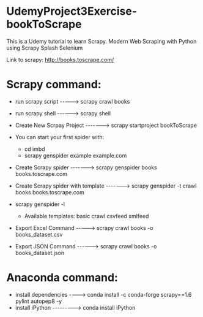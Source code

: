 # UdemyProject3Exercise-bookToScrape
This is a Udemy tutorial to learn Scrapy. Modern Web Scraping with Python using Scrapy Splash Selenium

Link to scrapy: http://books.toscrape.com/

# Scrapy command:
- run scrapy script -----> scrapy crawl books

- run scrapy shell ------> scrapy shell

- Create New Scrpay Project -------> scrapy startproject bookToScrape

- You can start your first spider with:
  - cd imbd
  - scrapy genspider example example.com

- Create Scrapy spider -------> scrapy genspider books books.toscrape.com

- Create Scrapy spider with template -------> scrapy genspider -t crawl books books.toscrape.com

- scrapy genspider -l
  - Available templates: basic crawl csvfeed xmlfeed

- Export Excel Command -----> scrapy crawl books -o books_dataset.csv

- Export JSON Command ------> scrapy crawl books -o books_dataset.json

# Anaconda command:
- install dependencies ----> conda install -c conda-forge scrapy==1.6 pylint autopep8 -y
- install iPython ---------> conda install iPython
